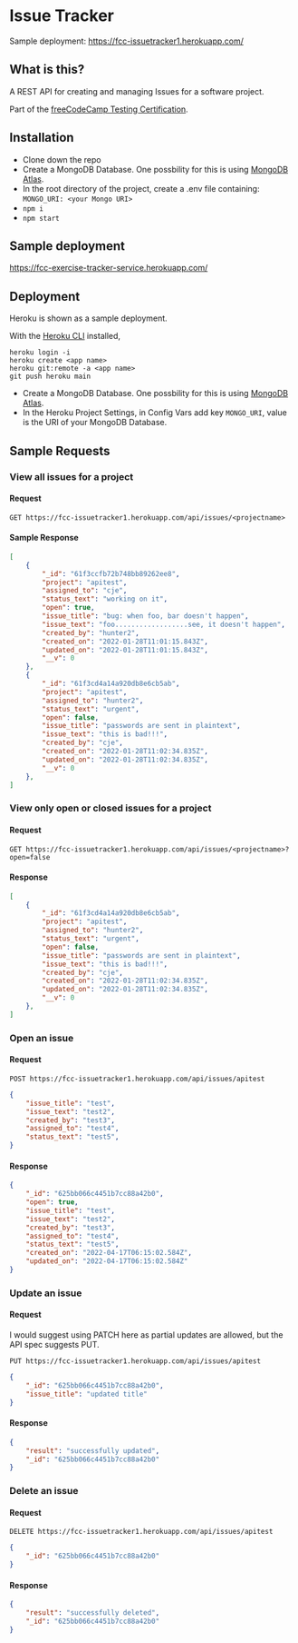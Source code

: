 # Issue Tracker
Sample deployment: https://fcc-issuetracker1.herokuapp.com/

## What is this?
A REST API for creating and managing Issues for a software project.

Part of the [freeCodeCamp Testing Certification](https://www.freecodecamp.org/learn/quality-assurance/quality-assurance-projects/issue-tracker).

## Installation
* Clone down the repo
* Create a MongoDB Database. One possbility for this is using [MongoDB Atlas](https://www.freecodecamp.org/news/get-started-with-mongodb-atlas/).
* In the root directory of the project, create a .env file containing: `MONGO_URI: <your Mongo URI>`
* `npm i`
* `npm start`

## Sample deployment
https://fcc-exercise-tracker-service.herokuapp.com/

## Deployment
Heroku is shown as a sample deployment.

With the [Heroku CLI](https://devcenter.heroku.com/categories/command-line) installed,
```
heroku login -i
heroku create <app name>
heroku git:remote -a <app name>
git push heroku main
```
* Create a MongoDB Database. One possbility for this is using [MongoDB Atlas](https://www.freecodecamp.org/news/get-started-with-mongodb-atlas/).
* In the Heroku Project Settings, in Config Vars add key `MONGO_URI`, value is the URI of your MongoDB Database.

## Sample Requests
### View all issues for a project
#### Request
```
GET https://fcc-issuetracker1.herokuapp.com/api/issues/<projectname>
```
#### Sample Response
```json
[
    {
        "_id": "61f3ccfb72b748bb89262ee8",
        "project": "apitest",
        "assigned_to": "cje",
        "status_text": "working on it",
        "open": true,
        "issue_title": "bug: when foo, bar doesn't happen",
        "issue_text": "foo..................see, it doesn't happen",
        "created_by": "hunter2",
        "created_on": "2022-01-28T11:01:15.843Z",
        "updated_on": "2022-01-28T11:01:15.843Z",
        "__v": 0
    },
    {
        "_id": "61f3cd4a14a920db8e6cb5ab",
        "project": "apitest",
        "assigned_to": "hunter2",
        "status_text": "urgent",
        "open": false,
        "issue_title": "passwords are sent in plaintext",
        "issue_text": "this is bad!!!",
        "created_by": "cje",
        "created_on": "2022-01-28T11:02:34.835Z",
        "updated_on": "2022-01-28T11:02:34.835Z",
        "__v": 0
    },
]
```
### View only open or closed issues for a project
#### Request
```
GET https://fcc-issuetracker1.herokuapp.com/api/issues/<projectname>?open=false
```
#### Response
```json
[
    {
        "_id": "61f3cd4a14a920db8e6cb5ab",
        "project": "apitest",
        "assigned_to": "hunter2",
        "status_text": "urgent",
        "open": false,
        "issue_title": "passwords are sent in plaintext",
        "issue_text": "this is bad!!!",
        "created_by": "cje",
        "created_on": "2022-01-28T11:02:34.835Z",
        "updated_on": "2022-01-28T11:02:34.835Z",
        "__v": 0
    },
]
```
### Open an issue
#### Request
```
POST https://fcc-issuetracker1.herokuapp.com/api/issues/apitest
```
```json
{
    "issue_title": "test",
    "issue_text": "test2",
    "created_by": "test3",
    "assigned_to": "test4",
    "status_text": "test5",
}
```
#### Response
```json
{
    "_id": "625bb066c4451b7cc88a42b0",
    "open": true,
    "issue_title": "test",
    "issue_text": "test2",
    "created_by": "test3",
    "assigned_to": "test4",
    "status_text": "test5",
    "created_on": "2022-04-17T06:15:02.584Z",
    "updated_on": "2022-04-17T06:15:02.584Z"
}
```
### Update an issue
#### Request
I would suggest using PATCH here as partial updates are allowed, but the API spec suggests PUT.
```
PUT https://fcc-issuetracker1.herokuapp.com/api/issues/apitest
```
```json
{
    "_id": "625bb066c4451b7cc88a42b0",
    "issue_title": "updated title"
}
```
#### Response
```json
{
    "result": "successfully updated",
    "_id": "625bb066c4451b7cc88a42b0"
}
```
### Delete an issue
#### Request
```
DELETE https://fcc-issuetracker1.herokuapp.com/api/issues/apitest
```
```json
{
    "_id": "625bb066c4451b7cc88a42b0"
}
```
#### Response
```json
{
    "result": "successfully deleted",
    "_id": "625bb066c4451b7cc88a42b0"
}
```